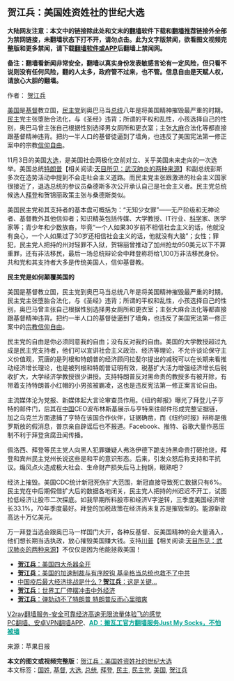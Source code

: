  <h2>贺江兵：美国姓资姓社的世纪大选</h2> <p class="notice"><b>大陆网友注意：本文中的链接除此处和文末的<a href="https://github.com/bannedbook/fanqiang" >翻墙</a>软件下载和<a href="https://github.com/killgcd/justmysocks/blob/master/README.md">翻墙推荐</a>链接外全部为禁网链接，未翻墙状态下打不开，请勿点击。此为文字版禁闻，欲看图文视频完整版和更多禁闻，请下载<a href="https://github.com/bannedbook/fanqiang">翻墙软件或APP</a>后翻墙上禁闻网。</p><p>备注：翻墙看新闻非常安全，翻墙以真实身份发表敏感言论有一定风险，但只看不说则没有任何风险，翻的人太多，政府管不过来，也不管。信息自由是天赋人权，请放心大胆的翻墙。</b></p>  <div class="entry"> <p>作者： <a href="https://www.bannedbook.org/bnews/tag/%E8%B4%BA%E6%B1%9F%E5%85%B5/" class="st_tag internal_tag" rel="tag" title="标签 贺江兵 下的日志">贺江兵</a></p> <p id="summary"><a href="https://www.bannedbook.org/bnews/tag/%e7%be%8e%e5%9b%bd/" class="st_tag internal_tag" rel="tag" title="标签 美国 下的日志">美国</a>是<a href="https://www.bannedbook.org/bnews/tag/%E5%9F%BA%E7%9D%A3/" class="st_tag internal_tag" rel="tag" title="标签 基督 下的日志">基督</a>教立国，<a href="https://www.bannedbook.org/bnews/tag/%e6%b0%91%e4%b8%bb%e5%85%9a/" class="st_tag internal_tag" rel="tag" title="标签 民主党 下的日志">民主党</a>到奥巴马当<a href="https://www.bannedbook.org/bnews/tag/%e6%80%bb%e7%bb%9f/" class="st_tag internal_tag" rel="tag" title="标签 总统 下的日志">总统</a>八年是将美国精神摧毁最严重的时期。<a href="https://www.bannedbook.org/bnews/tag/%e6%b0%91%e4%b8%bb/" class="st_tag internal_tag" rel="tag" title="标签 民主 下的日志">民主</a>党主张堕胎合法化，与《圣经》违背；所谓的平权和乱性，小孩选择自己的性别，奥巴马曾主张自己根据性别选择男女厕所和更衣室；主张<span class='wp_keywordlink'><a href="https://www.bannedbook.org/bnews/lifebaike/20181016/1013890.html" title="中国留学生试了一下大麻 结果死在回国路上" target="_blank">大麻</a></span>合法化等都直接跟基督精神违背。把约一半人口的基督徒逼到了墙角，也违反了美国宪法第一修正案中的宗教<span class='wp_keywordlink'><a href="https://www.bannedbook.org/forum11/topic307.html" title="禁片：在中国宗教信仰自由吗？" target="_blank">信仰自由</a></span>。</p> <p id="conimg"></p>  <p>11月3日的美国<a href="https://www.bannedbook.org/bnews/tag/%e5%a4%a7%e9%80%89/" class="st_tag internal_tag" rel="tag" title="标签 大选 下的日志">大选</a>，是美国社会两极化空前对立、关乎美国未来走向的一次选举。美国总统<span class='wp_keywordlink'><a href="https://www.bannedbook.org/bnews/comments/20200816/1381118.html" title="天目所见：川普将再赢总统大选 共和党掌参众两院" target="_blank">特朗普</a></span>【相关阅读:<a href='https://www.bannedbook.org/bnews/comments/20200816/1381123.html' target='_blank'>天目所见：武汉肺炎的两种来源</a>】和副总统彭斯多次在造势活动中提到不会走社会主义道路。而民主党主张跟激进的社会主义国家很接近了，退选总统的参议员桑德斯多次公开承认自己是社会主义者。民主党总统候选人<a href="https://www.bannedbook.org/bnews/tag/%e6%8b%9c%e7%99%bb/" class="st_tag internal_tag" rel="tag" title="标签 拜登 下的日志">拜登</a>和贺锦丽政策主张与桑德斯类似。</p> <p>美国民主党和其支持者的基本盘可概括为：“无知少女罪”——无产阶级和无神论者、基督教外其他信仰者；知识精英包括传媒、大学教授、IT行业、<span class='wp_keywordlink'><a href="https://www.bannedbook.org/forum11/topic309.html" title="禁片：“科学”的棍子" target="_blank">科学</a></span>家、医学家等；青少年和少数族裔，毕竟“一个人如果30岁前不相信社会主义的话，他就没有良心，一个人如果过了30岁还相信社会主义的话，他就没有大脑”；女性；罪犯，民主党人把持的州对轻罪不入狱，贺锦丽曾推动了加州抢劫950美元以下不算重罪，还有非法移民，最后一场总统辩论会中拜登称将给1,100万非法移民身份。共和党和其支持者大多是传统美国人，信仰基督教。</p> <p><strong>民主党是如何颠覆美国的</strong></p>  <p>美国是基督教立国，民主党到奥巴马当总统八年是将美国精神摧毁最严重的时期。民主党主张堕胎合法化，与《圣经》违背；所谓的平权和乱性，小孩选择自己的性别，奥巴马曾主张自己根据性别选择男女厕所和更衣室；主张大麻合法化等都直接跟基督精神违背。把约一半人口的基督徒逼到了墙角，也违反了美国宪法第一修正案中的<span class='wp_keywordlink'><a href="https://www.bannedbook.org/forum11/topic307.html" title="禁片：在中国宗教信仰自由吗？" target="_blank">宗教信仰自由</a></span>。</p> <p>民主党的自由是你必须同意我的自由；没有反对我的自由。美国的大学教授超过九成是民主党支持者，他们可以宣讲社会主义政治、经济等理论，不允许谈论保守主义价值观，荒唐的是列根和特朗普的经济顾问拉斐尔提出的减税可以在长期来看推动经济增长理论，也是被列根和特朗普证明有效，税基扩大活力增强经济增长后税收扩大，大学经济学教授很少讲授。支持特朗普反对黑命贵的教授多有被开除，有带着支持特朗普小红帽的小男孩被霸凌，这也是违反宪法第一修正案言论自由。</p> <p>主流媒体沦为党报、新媒体起大言论审查员作用。《纽约邮报》曝光了拜登儿子亨特的邮件门，后其在<span class='wp_keywordlink_affiliate'><a href="https://www.bannedbook.org/" title="中国" target="_blank">中国</a></span>CEO波布林斯基展示与亨特来往邮件形成完整证据链，加之乌克兰方面逮捕了亨特在该国合作伙伴，证据确凿，而《纽约时报》辩称是俄罗斯放的假消息，普京亲自辟谣后也不报道。Facebook、推特、谷歌大量作恶压制不利于拜登贪腐丑闻传播。</p>  <p>佩洛西、拜登等民主党人向黑人犯罪嫌疑人弗洛伊德下跪支持黑命贵打砸抢烧，拜登和宾州民主党州长说这些是和平的意识形态。后来，引发众怒后称支持和平抗议。煽风点火造成极大社会、生命财产损失后马上抛锅，眼熟吧？</p> <p>经济上摧毁。美国CDC统计新冠死伤扩大范围，新冠直接导致死亡数据只有6%。民主党在中后期假借扩大后的数据各地闭关，民主党人把持的州迟迟不开工，试图拉低经济让股市二次探底。如我早期所料股市和经济V字逆转，三季度美国经济增长33.1%，70年季度最好。拜登的加税政策在经济尚未复苏是摧毁型的。能源新政高达十万亿美元。</p> <p>万一拜登当选会跟奥巴马一样国门大开，各种反基督、反美国精神的会大量涌入，他们想长期当选执政，放心摧毁美国赚大钱。支持<span class='wp_keywordlink'><a href="https://www.bannedbook.org/bnews/comments/20200816/1381118.html" title="天目所见：川普将再赢总统大选 共和党掌参众两院" target="_blank">川普</a></span>【相关阅读:<a href='https://www.bannedbook.org/bnews/comments/20200816/1381123.html' target='_blank'>天目所见：武汉肺炎的两种来源</a>】不仅仅是因为他能拯救美国！</p>  <ul class='op-related-articles' title='相关阅读'> <li><a href='https://www.bannedbook.org/bnews/comments/20200915/1396597.html' target='_blank'><b>贺江兵</b>：美国四大杀器全开</a></li> <li><a href='https://www.bannedbook.org/bnews/comments/20200901/1389087.html' target='_blank'><b>贺江兵</b>：美国的加速制裁与有序脱钩 基辛格当总统也救不了中共</a></li> <li><a href='https://www.bannedbook.org/bnews/cnnews/20200524/1333668.html' target='_blank'>中国疫后最大经济挑战是什么？<b>贺江兵</b>：这是关键...</a></li> <li><a href='https://www.bannedbook.org/bnews/baitai/20200217/1278274.html' target='_blank'><b>贺江兵</b>&#65306;世界工厂停摆冲击中外经济</a></li> <li><a href='https://www.bannedbook.org/bnews/comments/20191226/1247826.html' target='_blank'><b>贺江兵</b>：弹劾动不了特朗普 特朗普反而心里暗爽</a></li> </ul> <p class="texttj"> <a href="https://www.bannedbook.org/forum23/topic22702.html" target="_blank">V2ray翻墙服务-安全可靠经济高速无限流量体验飞的感觉</a><br/> <a href="https://github.com/bannedbook/fanqiang/wiki/%E7%A6%81%E9%97%BB%E7%BD%91%E5%AE%89%E5%8D%93%E7%BF%BB%E5%A2%99%E6%96%B0%E9%97%BBAPP" target="_blank">PC翻墙、安卓VPN翻墙APP</a>、<span onclick="window.open('https://github.com/killgcd/justmysocks/blob/master/README.md')" style="font-weight:bold;color:#00A191;cursor:pointer;text-decoration:underline;outline:none">AD：搬瓦工官方翻墙服务Just My Socks，不怕被墙</span></p><p> 来源：苹果日报 </p><a name='sharetosocial'></a>       <div><b>本文的图文或视频完整版</b>：<a href='https://www.bannedbook.org/bnews/comments/20201103/1424858.html'>贺江兵：美国姓资姓社的世纪大选</a></div>  </div><!--END ENTRY--> <div class="postfooter"> <div>本文标签：<a href="https://www.bannedbook.org/bnews/tag/%E5%9B%BD%E5%A7%93/" rel="tag">国姓</a>, <a href="https://www.bannedbook.org/bnews/tag/%E5%9F%BA%E7%9D%A3/" rel="tag">基督</a>, <a href="https://www.bannedbook.org/bnews/tag/%e5%a4%a7%e9%80%89/" rel="tag">大选</a>, <a href="https://www.bannedbook.org/bnews/tag/%e6%80%bb%e7%bb%9f/" rel="tag">总统</a>, <a href="https://www.bannedbook.org/bnews/tag/%e6%8b%9c%e7%99%bb/" rel="tag">拜登</a>, <a href="https://www.bannedbook.org/bnews/tag/%e6%b0%91%e4%b8%bb/" rel="tag">民主</a>, <a href="https://www.bannedbook.org/bnews/tag/%e6%b0%91%e4%b8%bb%e5%85%9a/" rel="tag">民主党</a>, <a href="https://www.bannedbook.org/bnews/tag/%e7%be%8e%e5%9b%bd/" rel="tag">美国</a>, <a href="https://www.bannedbook.org/bnews/tag/%E8%B4%BA%E6%B1%9F%E5%85%B5/" rel="tag">贺江兵</a></div>  </div><!--END POSTFOOTER--> 
